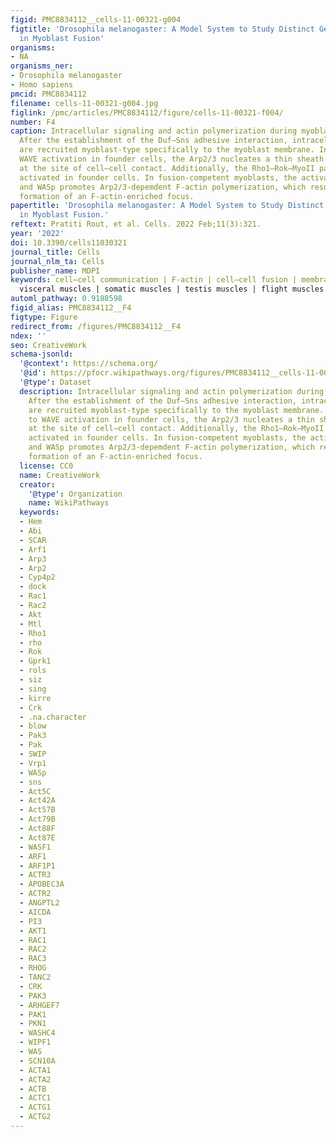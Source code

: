 ```yaml
---
figid: PMC8834112__cells-11-00321-g004
figtitle: 'Drosophila melanogaster: A Model System to Study Distinct Genetic Programs
  in Myoblast Fusion'
organisms:
- NA
organisms_ner:
- Drosophila melanogaster
- Homo sapiens
pmcid: PMC8834112
filename: cells-11-00321-g004.jpg
figlink: /pmc/articles/PMC8834112/figure/cells-11-00321-f004/
number: F4
caption: Intracellular signaling and actin polymerization during myoblast fusion.
  After the establishment of the Duf–Sns adhesive interaction, intracellular proteins
  are recruited myoblast-type specifically to the myoblast membrane. In response to
  WAVE activation in founder cells, the Arp2/3 nucleates a thin sheath of F-actin
  at the site of cell–cell contact. Additionally, the Rho1–Rok–MyoII pathway becomes
  activated in founder cells. In fusion-competent myoblasts, the activation of WAVE
  and WASp promotes Arp2/3-depemdent F-actin polymerization, which results in the
  formation of an F-actin-enriched focus.
papertitle: 'Drosophila melanogaster: A Model System to Study Distinct Genetic Programs
  in Myoblast Fusion.'
reftext: Pratiti Rout, et al. Cells. 2022 Feb;11(3):321.
year: '2022'
doi: 10.3390/cells11030321
journal_title: Cells
journal_nlm_ta: Cells
publisher_name: MDPI
keywords: cell–cell communication | F-actin | cell–cell fusion | membrane fusion |
  visceral muscles | somatic muscles | testis muscles | flight muscles
automl_pathway: 0.9188598
figid_alias: PMC8834112__F4
figtype: Figure
redirect_from: /figures/PMC8834112__F4
ndex: ''
seo: CreativeWork
schema-jsonld:
  '@context': https://schema.org/
  '@id': https://pfocr.wikipathways.org/figures/PMC8834112__cells-11-00321-g004.html
  '@type': Dataset
  description: Intracellular signaling and actin polymerization during myoblast fusion.
    After the establishment of the Duf–Sns adhesive interaction, intracellular proteins
    are recruited myoblast-type specifically to the myoblast membrane. In response
    to WAVE activation in founder cells, the Arp2/3 nucleates a thin sheath of F-actin
    at the site of cell–cell contact. Additionally, the Rho1–Rok–MyoII pathway becomes
    activated in founder cells. In fusion-competent myoblasts, the activation of WAVE
    and WASp promotes Arp2/3-depemdent F-actin polymerization, which results in the
    formation of an F-actin-enriched focus.
  license: CC0
  name: CreativeWork
  creator:
    '@type': Organization
    name: WikiPathways
  keywords:
  - Hem
  - Abi
  - SCAR
  - Arf1
  - Arp3
  - Arp2
  - Cyp4p2
  - dock
  - Rac1
  - Rac2
  - Akt
  - Mtl
  - Rho1
  - rho
  - Rok
  - Gprk1
  - rols
  - siz
  - sing
  - kirre
  - Crk
  - .na.character
  - blow
  - Pak3
  - Pak
  - SWIP
  - Vrp1
  - WASp
  - sns
  - Act5C
  - Act42A
  - Act57B
  - Act79B
  - Act88F
  - Act87E
  - WASF1
  - ARF1
  - ARF1P1
  - ACTR3
  - APOBEC3A
  - ACTR2
  - ANGPTL2
  - AICDA
  - PI3
  - AKT1
  - RAC1
  - RAC2
  - RAC3
  - RHOG
  - TANC2
  - CRK
  - PAK3
  - ARHGEF7
  - PAK1
  - PKN1
  - WASHC4
  - WIPF1
  - WAS
  - SCN10A
  - ACTA1
  - ACTA2
  - ACTB
  - ACTC1
  - ACTG1
  - ACTG2
---
```

